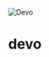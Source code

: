 ![Devo](https://user-images.githubusercontent.com/80943/129457720-fcc3f361-4fe3-4b10-90f0-e157ba38a928.png)
# devo
